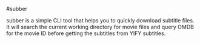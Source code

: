 #subber

subber is a simple CLI tool that helps you to quickly download subtitle files. It will search the current working directory for movie files and query OMDB for the movie ID before getting the subtitles from YIFY subtitles. 
